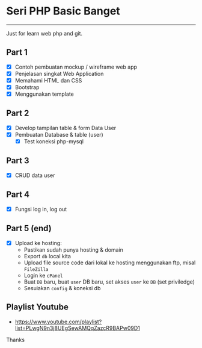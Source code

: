 # Seri PHP Basic Banget
---
Just for learn web php and git.

## Part 1
- [x] Contoh pembuatan mockup / wireframe web app
- [x] Penjelasan singkat Web Application
- [x] Memahami HTML dan CSS
- [x] Bootstrap
- [x] Menggunakan template

## Part 2
- [x] Develop tampilan table & form Data User
- [x] Pembuatan Database & table (user)
    - [x] Test koneksi php-mysql

## Part 3
- [x] CRUD data user

## Part 4
- [x] Fungsi log in, log out

## Part 5 (end)
- [x] Upload ke hosting:
    - Pastikan sudah punya hosting & domain
    - Export `db` local kita
    - Upload file source code dari lokal ke hosting menggunakan ftp, misal `FileZilla`
    - Login ke `cPanel`
    - Buat `DB` baru, buat `user` DB baru, set akses `user` ke `DB` (set priviledge)
    - Sesuiakan `config` & koneksi db


## Playlist Youtube
- https://www.youtube.com/playlist?list=PLwgN9n3j8UEgSewAMQqZazcR9BAPw09D1



Thanks
